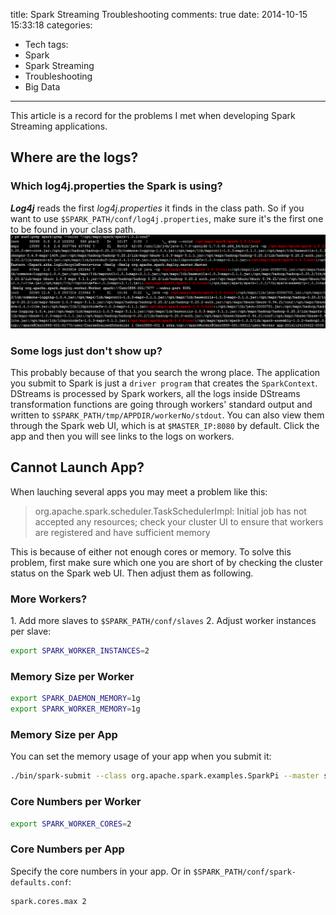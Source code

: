title: Spark Streaming Troubleshooting
comments: true
date: 2014-10-15 15:33:18
categories:
- Tech
tags:
- Spark
- Spark Streaming
- Troubleshooting
- Big Data
---
This article is a record for the problems I met when developing Spark Streaming applications. 

<!-- more -->

## Where are the logs?
### Which log4j.properties the Spark is using?
**_Log4j_** reads the first *log4j.properties* it finds in the class path. 
So if you want to use `$SPARK_PATH/conf/log4j.properties`, make sure it's the first one to be found in your class path.
![](/images/spark-classpath.png)

### Some logs just don't show up?
This probably because of that you search the wrong place. The application you submit to Spark is just a `driver program` that creates the `SparkContext`. 
DStreams is processed by Spark workers, all the logs inside DStreams transformation functions are going through workers' standard output and written to `$SPARK_PATH/tmp/APPDIR/workerNo/stdout`.
You can also view them through the Spark web UI, which is at `$MASTER_IP:8080` by default. Click the app and then you will see links to the logs on workers.

## Cannot Launch App?
When lauching several apps you may meet a problem like this:

> org.apache.spark.scheduler.TaskSchedulerImpl: Initial job has not accepted any resources; check your cluster UI to ensure that workers are registered and have sufficient memory

This is because of either not enough cores or memory. To solve this problem, first make sure which one you are short of by checking the cluster status on the Spark web UI. Then adjust them as following.

### More Workers?
1\. Add more slaves to `$SPARK_PATH/conf/slaves`
2\. Adjust worker instances per slave:
``` bash $SPARK_PATH/conf/spark-env.sh
export SPARK_WORKER_INSTANCES=2
```
### Memory Size per Worker

``` bash $SPARK_PATH/conf/spark-env.sh
export SPARK_DAEMON_MEMORY=1g
export SPARK_WORKER_MEMORY=1g
```

### Memory Size per App
You can set the memory usage of your app when you submit it:
``` bash
./bin/spark-submit --class org.apache.spark.examples.SparkPi --master spark://CentOS65-001:7077 --executor-memory 128M lib/spark-examples-1.0.2-hadoop1.0.3-mapr-3.0.3.jar
```

### Core Numbers per Worker
``` bash $SPARK_PATH/conf/spark-env.sh
export SPARK_WORKER_CORES=2
```

### Core Numbers per App
Specify the core numbers in your app. Or in `$SPARK_PATH/conf/spark-defaults.conf`:
``` 
spark.cores.max 2
```
